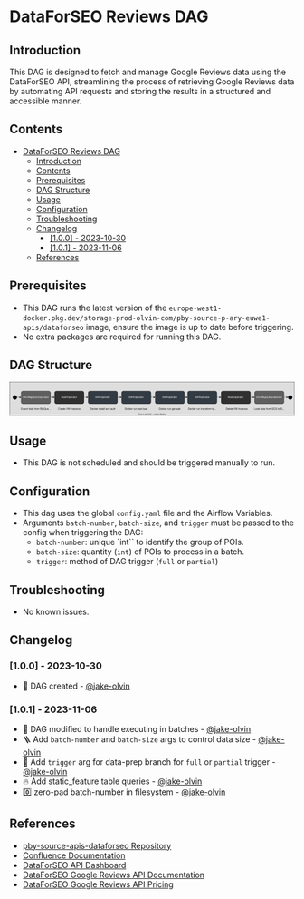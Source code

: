 # DataForSEO Reviews DAG

## Introduction
This DAG is designed to fetch and manage Google Reviews data using the DataForSEO API, streamlining the process of retrieving Google Reviews data by automating API requests and storing the results in a structured and accessible manner.

## Contents
- [DataForSEO Reviews DAG](#dataforseo-reviews-dag)
  - [Introduction](#introduction)
  - [Contents](#contents)
  - [Prerequisites](#prerequisites)
  - [DAG Structure](#dag-structure)
  - [Usage](#usage)
  - [Configuration](#configuration)
  - [Troubleshooting](#troubleshooting)
  - [Changelog](#changelog)
    - [\[1.0.0\] - 2023-10-30](#100---2023-10-30)
    - [\[1.0.1\] - 2023-11-06](#101---2023-11-06)
  - [References](#references)

## Prerequisites
- This DAG runs the latest version of the `europe-west1-docker.pkg.dev/storage-prod-olvin-com/pby-source-p-ary-euwe1-apis/dataforseo` image, ensure the image is up to date before triggering.
- No extra packages are required for running this DAG.

## DAG Structure
![SVG Image](diagrams/dag.svg "SVG Image")

## Usage
- This DAG is not scheduled and should be triggered manually to run.

## Configuration
- This dag uses the global `config.yaml` file and the Airflow Variables.
- Arguments `batch-number`, `batch-size`, and `trigger` must be passed to the config when triggering the DAG:
  - `batch-number`: unique `int`` to identify the group of POIs.
  - `batch-size`: quantity (`int`) of POIs to process in a batch.
  - `trigger`: method of DAG trigger (`full` or `partial`)

## Troubleshooting
- No known issues.

## Changelog
### [1.0.0] - 2023-10-30
- :tada: DAG created - [@jake-olvin](https://github.com/jake-olvin)
### [1.0.1] - 2023-11-06
- :bricks: DAG modified to handle executing in batches - [@jake-olvin](https://github.com/jake-olvin)
- :ladder: Add `batch-number` and `batch-size` args to control data size - [@jake-olvin](https://github.com/jake-olvin)
- :deciduous_tree: Add `trigger` arg for data-prep branch for `full` or `partial` trigger - [@jake-olvin](https://github.com/jake-olvin)
- :fire: Add static_feature table queries - [@jake-olvin](https://github.com/jake-olvin)
- :zero: zero-pad batch-number in filesystem - [@jake-olvin](https://github.com/jake-olvin)

## References
- [pby-source-apis-dataforseo Repository](https://github.com/olvin-com/pby-source-apis-dataforseo)
- [Confluence Documentation](https://olvin.atlassian.net/wiki/spaces/OLVIN/pages/2317811728/DataForSEO)
- [DataForSEO API Dashboard](https://app.dataforseo.com/api-dashboard)
- [DataForSEO Google Reviews API Documentation](https://docs.dataforseo.com/v3/business_data/google/overview/?python)
- [DataForSEO Google Reviews API Pricing](https://dataforseo.com/pricing/business-data/google-reviews-api)